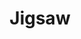 ---
title: "Jigsaw"
icon: images/icons/jigsaw.svg 
official_url: https://jigsaw.tighten.co/
github_path: tighten/jigsaw
twitter_username: jigsawbytighten
license: MIT
license_url: "https://github.com/tighten/jigsaw/blob/main/LICENSE.txt"
language: PHP
taxonomy: ssg
url: /jigsaw-themes
short_description: "Jigsaw is a framework for rapidly building static sites using the same modern tooling that powers your web applications."
promotion:
  enable: true
  title: "Convert More Traffic, Easier, With Unbounce"
  content: "Relevant messaging is key to getting more leads, sales, and sign-ups—so give your visitors exactly what they’re looking for with custom-built landing pages."
  button_label: "Try it out"
  button_link: "#"
---